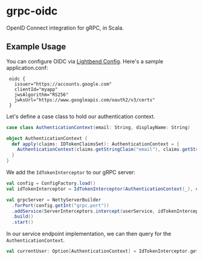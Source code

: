 # grpc-oidc

OpenID Connect integration for gRPC, in Scala.

## Example Usage

You can configure OIDC via [Lightbend Config](https://github.com/lightbend/config). Here's a sample application.conf:

```
 oidc {
   issuer="https://accounts.google.com"
   clientId="myapp"
   jwsAlgorithm="RS256"
   jwksUrl="https://www.googleapis.com/oauth2/v3/certs"
 }
```

Let's define a case class to hold our authentication context.

```scala
case class AuthenticationContext(email: String, displayName: String)

object AuthenticationContext {
  def apply(claims: IDTokenClaimsSet): AuthenticationContext = {
    AuthenticationContext(claims.getStringClaim("email"), claims.getStringClaim("name"))
  }
}
```

We add the `IdTokenInterceptor` to our gRPC server:

```scala
val config = ConfigFactory.load()
val idTokenInterceptor = IdTokenInterceptor(AuthenticationContext(_), config)

val grpcServer = NettyServerBuilder
  .forPort(config.getInt("grpc.port"))
  .addService(ServerInterceptors.intercept(userService, idTokenInterceptor))
  .build()
  .start()
```

In our service endpoint implementation, we can then query for the `AuthenticationContext`.

```scala
val currentUser: Option[AuthenticationContext] = IdTokenInterceptor.getIdTokenContext[AuthenticatedContext]()
```
